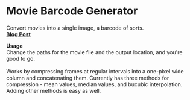# **Movie Barcode Generator**
Convert movies into a single image, a barcode of sorts.    
**[Blog Post]()** 


**Usage**   <br />
Change the paths for the movie file and the output location, and you're good to go.  <br /> <br />
Works by compressing frames at regular intervals into a one-pixel wide column and concatenating them. Currently has three methods for compression - mean values, median values, and bucubic interpolation. Adding other methods is easy as well.  

